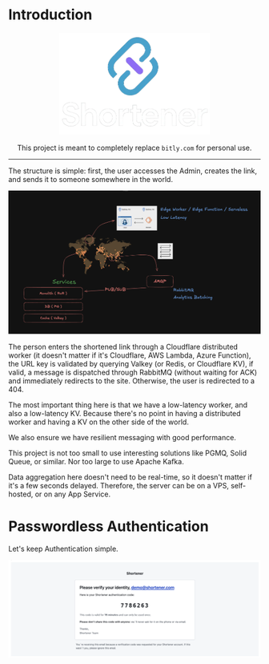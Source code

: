 # Introduction

<p align="center">
    <img src="./.github/assets/logo-dark.webp" alt="project" width="300px">
</p>

<p align="center">
    This project is meant to completely replace <code>bitly.com</code> for personal use.
</p>

------------

The structure is simple: first, the user accesses the Admin, creates the link, and sends it to someone somewhere in the world.

![project](./.github/assets/project.png)

The person enters the shortened link through a Cloudflare distributed worker (it doesn't matter if it's Cloudflare, AWS Lambda, Azure Function), the URL key is validated by querying Valkey (or Redis, or Cloudflare KV), if valid, a message is dispatched through RabbitMQ (without waiting for ACK) and immediately redirects to the site. Otherwise, the user is redirected to a 404.

The most important thing here is that we have a low-latency worker, and also a low-latency KV.
Because there's no point in having a distributed worker and having a KV on the other side of the world.

We also ensure we have resilient messaging with good performance.

This project is not too small to use interesting solutions like PGMQ, Solid Queue, or similar. Nor too large to use Apache Kafka.

Data aggregation here doesn't need to be real-time, so it doesn't matter if it's a few seconds delayed. Therefore, the server can be on a VPS, self-hosted, or on any App Service.

# Passwordless Authentication

Let's keep Authentication simple.

![passwordless](./.github/assets/passwordless.png)
